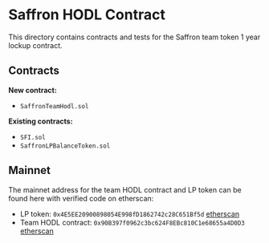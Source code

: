 # Saffron HODL Contract
This directory contains contracts and tests for the Saffron team token 1 year lockup contract.

## Contracts
**New contract:**
* `SaffronTeamHodl.sol`

**Existing contracts:**
* `SFI.sol`
* `SaffronLPBalanceToken.sol`

## Mainnet
The mainnet address for the team HODL contract and LP token can be found here with verified code on etherscan:

* LP token: `0x4E5EE20900898054E998fD1862742c28C651Bf5d` [etherscan](https://etherscan.io/address/0x4e5ee20900898054e998fd1862742c28c651bf5d)
* Team HODL contract: `0x90B397f0962c3bc624F8EBc810C1e68655a4D0D3` [etherscan](https://etherscan.io/address/0x90b397f0962c3bc624f8ebc810c1e68655a4d0d3)
